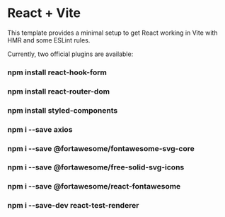 # React + Vite

This template provides a minimal setup to get React working in Vite with HMR and some ESLint rules.

Currently, two official plugins are available:

### npm install react-hook-form
### npm install react-router-dom
### npm install styled-components
### npm i --save axios
### npm i --save @fortawesome/fontawesome-svg-core
### npm i --save @fortawesome/free-solid-svg-icons
### npm i --save @fortawesome/react-fontawesome
### npm i --save-dev react-test-renderer
